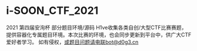 # i-SOON_CTF_2021
2021 第四届安洵杯 部分题目环境/源码
H1ve收集各类自创/大型CTF比赛赛题，提供容器化专属题目环境。本次比赛的环境，也会同步更新到平台中，供广大CTF爱好者学习。
如有侵权，或题目问题请电联bot@d0g3.cn
